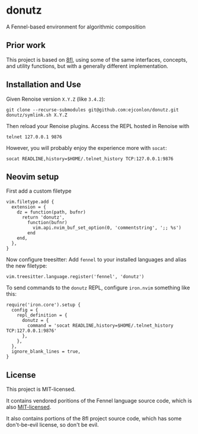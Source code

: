 # donutz

A Fennel-based environment for algorithmic composition

## Prior work

This project is based on [8fl](https://git.sr.ht/~nasser/8fl), using some
of the same interfaces, concepts, and utility functions, but with a
generally different implementation.

## Installation and Use

Given Renoise version `X.Y.Z` (like `3.4.2`):

    git clone --recurse-submodules git@github.com:ejconlon/donutz.git
    donutz/symlink.sh X.Y.Z

Then reload your Renoise plugins. Access the REPL hosted in Renoise with

    telnet 127.0.0.1 9876

However, you will probably enjoy the experience more with `socat`:

    socat READLINE,history=$HOME/.telnet_history TCP:127.0.0.1:9876

## Neovim setup

First add a custom filetype

```
vim.filetype.add {
  extension = {
    dz = function(path, bufnr)
      return 'donutz',
        function(bufnr)
          vim.api.nvim_buf_set_option(0, 'commentstring', ';; %s')
        end
    end,
  },
}
```

Now configure treesitter: Add `fennel` to your installed
languages and alias the new filetype:

```
vim.treesitter.language.register('fennel', 'donutz')
```

To send commands to the `donutz` REPL, configure `iron.nvim`
something like this:

```
require('iron.core').setup {
  config = {
    repl_definition = {
      donutz = {
        command = 'socat READLINE,history=$HOME/.telnet_history TCP:127.0.0.1:9876'
      },
    },
  },
  ignore_blank_lines = true,
}
```

## License

This project is MIT-licensed.

It contains vendored poritions of the Fennel
language source code, which is also [MIT-licensed](
https://github.com/bakpakin/Fennel/blob/main/LICENSE).

It also contains portions of the 8fl project source code, which has some
don't-be-evil license, so don't be evil.

